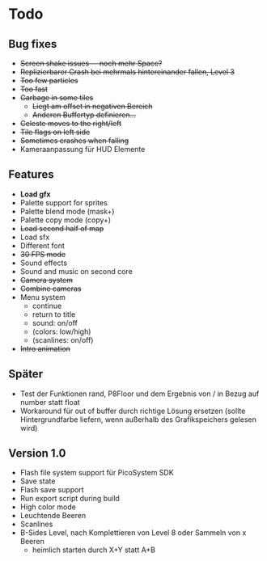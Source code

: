 # Todo

## Bug fixes

* ~~Screen shake issues -- noch mehr Space?~~
* ~~Replizierbarer Crash bei mehrmals hintereinander fallen, Level 3~~
* ~~Too few particles~~
* ~~Too fast~~
* ~~Garbage in some tiles~~
  * ~~Liegt am offset in negativen Bereich~~
  * ~~Anderen Buffertyp definieren...~~
* ~~Celeste moves to the right/left~~
* ~~Tile flags on left side~~
* ~~Sometimes crashes when falling~~
* Kameraanpassung für HUD Elemente

## Features

* **Load gfx**
* Palette support for sprites
* Palette blend mode (mask+)
* Palette copy mode (copy+)
* ~~Load second half of map~~
* Load sfx
* Different font
* ~~30 FPS mode~~
* Sound effects
* Sound and music on second core
* ~~Camera system~~
* ~~Combine cameras~~
* Menu system
  * continue
  * return to title
  * sound: on/off
  * (colors: low/high)
  * (scanlines: on/off)
* ~~Intro animation~~

## Später

* Test der Funktionen rand, P8Floor und dem Ergebnis von / in Bezug auf number statt float
* Workaround für out of buffer durch richtige Lösung ersetzen (sollte Hintergrundfarbe liefern, wenn außerhalb des Grafikspeichers gelesen wird)

## Version 1.0

* Flash file system support für PicoSystem SDK
* Save state
* Flash save support
* Run export script during build
* High color mode
* Leuchtende Beeren
* Scanlines
* B-Sides Level, nach Komplettieren von Level 8 oder Sammeln von x Beeren
  * heimlich starten durch X+Y statt A+B
